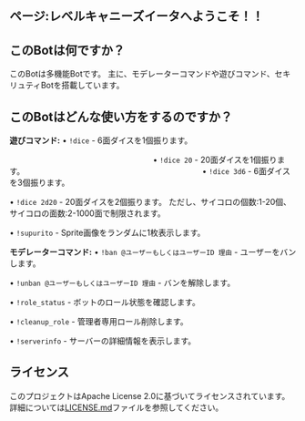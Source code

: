 ## ページ:レベルキャニーズイータへようこそ！！

## このBotは何ですか？

このBotは多機能Botです。
主に、モデレーターコマンドや遊びコマンド、セキリュティBotを搭載しています。

## このBotはどんな使い方をするのですか？

**遊びコマンド:**
• `!dice` - 6面ダイスを1個振ります。

　　　　　　　　　　　　　　　　　　• `!dice 20` - 20面ダイスを1個振ります。
　　　　　　　　　　　　　　　　　　　　　　• `!dice 3d6` - 6面ダイスを3個振ります。

• `!dice 2d20` - 20面ダイスを2個振ります。
ただし、サイコロの個数:1-20個、サイコロの面数:2-1000面で制限されます。

• `!supurito` - Sprite画像をランダムに1枚表示します。

**モデレーターコマンド:**
• `!ban @ユーザーもしくはユーザーID 理由` - ユーザーをバンします。

• `!unban @ユーザーもしくはユーザーID 理由` - バンを解除します。

• `!role_status` - ボットのロール状態を確認します。

• `!cleanup_role` - 管理者専用ロール削除します。

• `!serverinfo` - サーバーの詳細情報を表示します。

## ライセンス

このプロジェクトはApache License 2.0に基づいてライセンスされています。詳細については[LICENSE.md](LICENSE.md)ファイルを参照してください。
